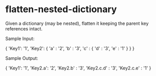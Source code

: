 # flatten-nested-dictionary
Given a dictionary (may be nested), flatten it keeping the parent key references intact.

Sample Input:

{
  'Key1': '1',
  'Key2': {
    'a' : '2',
    'b' : '3',
    'c' : {
      'd' : '3',
      'e' : '1'
      }
    }
}

Sample Output:

{
  'Key1': '1',
  'Key2.a': '2',
  'Key2.b' : '3',
  'Key2.c.d' : '3',
  'Key2.c.e' : '1'
}
